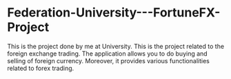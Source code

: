 # Federation-University---FortuneFX-Project

This is the project done by me at University. This is the project related to the foreign exchange trading. The application allows you to do buying and selling of foreign currency. Moreover, it provides various functionalities related to forex trading.
